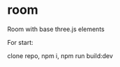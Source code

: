 # room

Room with base three.js elements

For start: 

  clone repo, 
  npm i,
  npm run build:dev


